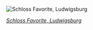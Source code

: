 
![Schloss Favorite, Ludwigsburg](https://upload.wikimedia.org/wikipedia/commons/thumb/a/ae/Schloss_Favorite_Ludwigsburg_2017_01.jpg/900px-Schloss_Favorite_Ludwigsburg_2017_01.jpg)

*[Schloss Favorite, Ludwigsburg](https://wikipedia.org/wiki/File:Schloss_Favorite_Ludwigsburg_2017_01.jpg)*
